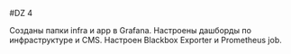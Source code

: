 #DZ 4

Созданы папки infra и app в Grafana.
Настроены дашборды по инфраструктуре и CMS.
Настроен Blackbox Exporter и Prometheus job.

